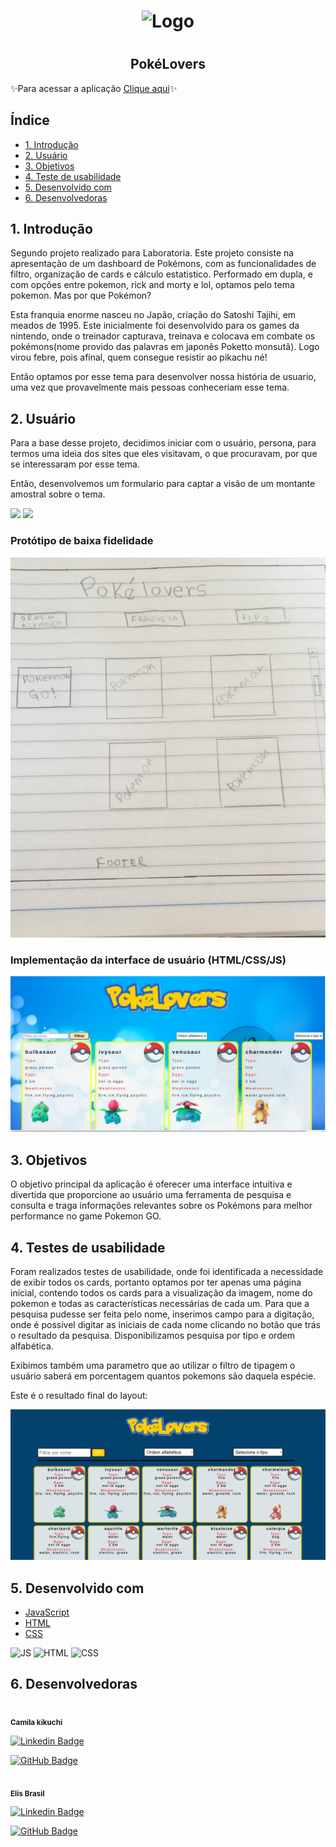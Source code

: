  <h1 align="center">
 <img  alt="Logo"  src="C:\Users\Elis\Desktop\DEV\SAP005-data-lovers\img\logo.png" />
 </h1>

# <h2 align="center">PokéLovers</h2>

:sparkles:Para acessar a aplicação [Clique aqui](https://elis-ctrl.github.io/SAP005-data-lovers/):sparkles:

## Índice

* [1. Introdução](#1-Introdução)
* [2. Usuário](#2-Usuário)
* [3. Objetivos](#3-objetivos)
* [4. Teste de usabilidade](#4-teste-de-usabilidade)
* [5. Desenvolvido com](#5-desenvolvido-com)
* [6. Desenvolvedoras](#6-desenvolvedoras)

## 1. Introdução

Segundo projeto realizado para Laboratoria. Este projeto consiste na apresentação de um dashboard de Pokémons, com as funcionalidades
de filtro, organização de cards e cálculo estatistico. Performado em dupla, e com opções entre pokemon, rick and morty e lol, optamos pelo tema pokemon. Mas por que Pokémon?

Esta franquia enorme nasceu no Japão, criação do Satoshi Tajihi, em meados de 1995. Este
inicialmente foi desenvolvido para os games da nintendo, onde o treinador capturava, treinava e colocava em combate os pokémons(nome provido das palavras em japonês Poketto monsutã). Logo virou febre, pois afinal, quem consegue resistir ao pikachu né! 

Então optamos por esse tema para desenvolver nossa história de usuario, uma vez que provavelmente mais pessoas conheceriam esse tema.

## 2. Usuário

Para a base desse projeto, decidimos iniciar com o usuário, persona, para termos uma ideia dos sites que eles visitavam, o que procuravam, por que se interessaram por esse tema.

Então, desenvolvemos um formulario para captar a visão de um montante amostral sobre o tema.

![](img/imgForm.png)
![](img/imgForm2.png)

### Protótipo de baixa fidelidade

![](img/prototipo.png)

### Implementação da interface de usuário (HTML/CSS/JS)

![](img/interface.png)

## 3. Objetivos 

O objetivo principal da aplicação é oferecer uma interface intuitiva e divertida que proporcione ao usuário uma ferramenta de pesquisa e consulta e traga informações relevantes sobre os Pokémons para melhor performance no game Pokemon GO.


## 4. Testes de usabilidade

Foram realizados testes de usabilidade, onde foi identificada a necessidade de exibir todos os cards, portanto optamos por ter apenas uma página inicial, contendo todos os cards para a visualização da imagem, nome do pokemon e todas as características necessárias de cada um.
Para que a pesquisa pudesse ser feita pelo nome, inserimos campo para a digitação, onde é possível digitar as iniciais de cada nome clicando no botão que trás o resultado da pesquisa. Disponibilizamos pesquisa por tipo e ordem alfabética.

Exibimos também uma parametro que ao utilizar o filtro de tipagem o usuário saberá em porcentagem quantos pokemons são daquela espécie.

Este é o resultado final do layout:

![](img/interface-finalizada.png)

## 5. Desenvolvido com

* [JavaScript](https://developer.mozilla.org/pt-BR/docs/Web/JavaScript)
* [HTML](https://developer.mozilla.org/pt-BR/docs/Glossary/HTML)
* [CSS](https://developer.mozilla.org/pt-BR/docs/Web/CSS)

![JS](https://img.shields.io/badge/JAVASCRIPT-ECMAScript%202018-yellow)
![HTML](https://img.shields.io/badge/HTML-5-blue)
![CSS](https://img.shields.io/badge/CSS-3-red)

## 6. Desenvolvedoras

 <img  style="border-radius: 50%;" src="https://media-exp1.licdn.com/dms/image/C4E03AQHZBS-30DJtmQ/profile-displayphoto-shrink_800_800/0/1614115195556?e=1625702400&v=beta&t=rlo_qZbT43DuUTPKX4m55i4YR2s77_44XWDzQN9ZG6Y" width="100px;" alt=""/>
 <br />
 <sub><b>Camila kikuchi</b></sub> 

  [![Linkedin Badge](https://img.shields.io/badge/-Camila-blue?style=flat-square&logo=Linkedin&logoColor=white&link=https://www.linkedin.com/in/camilakikuchi/)](https://www.linkedin.com/in/camilakikuchi/) 

 [![GitHub Badge](https://img.shields.io/github/followers/CamilaKikuchi?label=Camila&style=social)](https://github.com/CamilaKikuchi)
  
 <img  style="border-radius: 50%;" src="https://trello-members.s3.amazonaws.com/5f2016fa61b72f2f43291e33/014299053b1f879e01fd511b01695e77/original.png" width="100px;" alt=""/>
 <br />
 <sub><b>Elis Brasil</b></sub> 

 [![Linkedin Badge](https://img.shields.io/badge/-Elis-blue?style=flat-square&logo=Linkedin&logoColor=white&link=https://www.linkedin.com/in/brasil-elis/)](https://www.linkedin.com/in/brasil-elis/) 

 [![GitHub Badge](https://img.shields.io/github/followers/Elis-ctrl?label=Elis&style=social)](https://github.com/Elis-ctrl)

